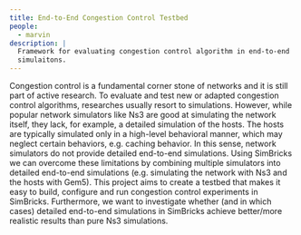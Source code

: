```yaml
---
title: End-to-End Congestion Control Testbed
people:
  - marvin
description: |
  Framework for evaluating congestion control algorithm in end-to-end
  simulaitons.
---
```


Congestion control is a fundamental corner stone of networks and it is still
part of active research. To evaluate and test new or adapted congestion control
algorithms, researches usually resort to simulations. However, while popular
network simulators like Ns3 are good at simulating the network itself, they
lack, for example, a detailed simulation of the hosts. The hosts are typically
simulated only in a high-level behavioral manner, which may neglect certain
behaviors, e.g. caching behavior. In this sense, network simulators do not
provide detailed end-to-end simulations. Using SimBricks we can overcome these
limitations by combining multiple simulators into detailed end-to-end
simulations (e.g. simulating the network with Ns3 and the hosts with Gem5). This
project aims to create a testbed that makes it easy to build, configure and run
congestion control experiments in SimBricks. Furthermore, we want to investigate
whether (and in which cases) detailed end-to-end simulations in SimBricks
achieve better/more realistic results than pure Ns3 simulations.